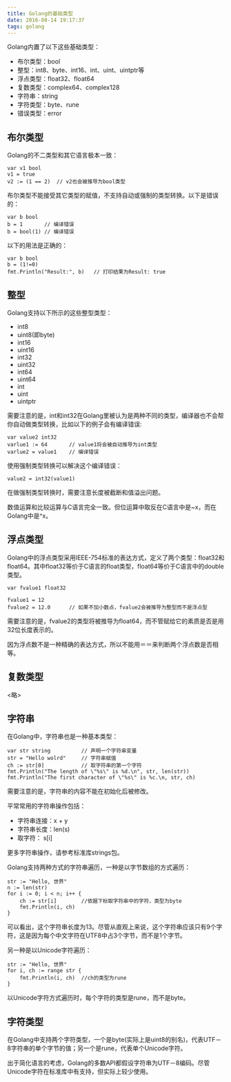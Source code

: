 ```yaml
---
title: Golang的基础类型
date: 2016-08-14 19:17:37
tags: golang
---
```


Golang内置了以下这些基础类型：
* 布尔类型：bool
* 整型：int8、byte、int16、int、uint、uintptr等
* 浮点类型：float32、float64
* 复数类型：complex64、complex128
* 字符串：string
* 字符类型：byte、rune
* 错误类型：error

## 布尔类型
Golang的不二类型和其它语言极本一致：

```golang
var v1 bool
v1 = true
v2 := (1 == 2)	// v2也会被推导为bool类型
```

布尔类型不能接受其它类型的赋值，不支持自动或强制的类型转换。以下是错误的：

```golang
var b bool
b = 1		// 编译错误
b = bool(1)	// 编译错误
```
以下的用法是正确的：

```golang
var b bool
b = (1!=0)
fmt.Println("Result:", b)	// 打印结果为Result: true
```

## 整型

Golang支持以下所示的这些整型类型：
* int8
* uint8(即byte)
* int16
* uint16
* int32
* uint32
* int64
* uint64
* int
* uint
* uintptr

需要注意的是，int和int32在Golang里被认为是两种不同的类型，编译器也不会帮你自动做类型转换，比如以下的例子会有编译错误:

```golang
var value2 int32
varlue1 := 64		// value1将会被自动推导为int类型
varlue2 = value1 	// 编译错误
```

使用强制类型转换可以解决这个编译错误：

```golang
value2 = int32(value1)
```
在做强制类型转换时，需要注意长度被截断和值溢出问题。

数值运算和比较运算与C语言完全一致。但位运算中取反在C语言中是~x，而在Golang中是^x。

## 浮点类型

Golang中的浮点类型采用IEEE-754标准的表达方式，定义了两个类型：float32和float64。其中float32等价于C语言的float类型，float64等价于C语言中的double类型。

```golang
var fvalue1 float32

fvalue1 = 12
fvalue2 = 12.0		// 如果不加小数点，fvalue2会被推导为整型而不是浮点型
```
需要注意的是，fvalue2的类型将被推导为float64，而不管赋给它的素质是否是用32位长度表示的。

因为浮点数不是一种精确的表达方式，所以不能用＝＝来判断两个浮点数是否相等。

## 复数类型
<略>

## 字符串

在Golang中，字符串也是一种基本类型：

```golang
var str string			// 声明一个字符串变量
str = "Hello wolrd"		// 字符串赋值
ch := str[0]			// 取字符串的第一个字符
fmt.Println("The length of \"%s\" is %d.\n", str, len(str))
fmt.Println("The first character of \"%s\" is %c.\n, str, ch)
```

需要注意的是，字符串的内容不能在初始化后被修改。

平常常用的字符串操作包括：
* 字符串连接：x + y
* 字符串长度：len(s)
* 取字符：   	s[i]

更多字符串操作，请参考标准库strings包。

Golang支持两种方式的字符串遍历，一种是以字节数组的方式遍历：

```golang
str := "Hello, 世界"
n := len(str)
for i := 0; i < n; i++ {
	ch := str[i]		//依据下标取字符串中的字符，类型为byte
	fmt.Println(i, ch)
}
```
可以看出，这个字符串长度为13。尽管从直观上来说，这个字符串应该只有9个字符，这是因为每个中文字符在UTF8中占3个字节，而不是1个字节。

另一种是以Unicode字符遍历：

```golang
str := "Hello, 世界"
for i, ch := range str {
	fmt.Println(i, ch)	//ch的类型为rune
}
```
以Unicode字符方式遍历时，每个字符的类型是rune，而不是byte。

## 字符类型

在Golang中支持两个字符类型，一个是byte(实际上是uint8的别名)，代表UTF－8字符串的单个字节的值；另一个是rune，代表单个Unicode字符。

出于简化语言的考虑，Golang的多数API都假设字符串为UTF－8编码。尽管Unicode字符在标准库中有支持，但实际上较少使用。
